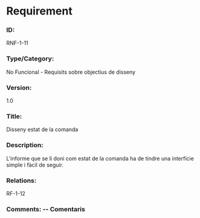 # Requirement 

### ID: 
RNF-1-11

### Type/Category: 
No Funcional - Requisits sobre objectius de disseny

### Version: 
1.0

### Title: 
Disseny estat de la comanda

### Description: 
L'informe que se li doni com estat de la comanda ha de tindre una interfície simple i fàcil de seguir.

### Relations: 
RF-1-12

### Comments: -- Comentaris
